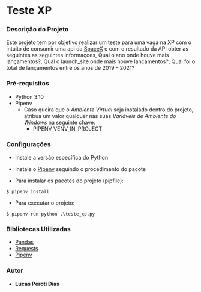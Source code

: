 # Teste XP

### Descrição do Projeto

Este projeto tem por objetivo realizar um teste para uma vaga na XP com o intuito de consumir uma api da [SpaceX](https://docs.spacexdata.com/#bc65ba60-decf-4289-bb04-4ca9df01b9c1) e com o resultado da API obter as seguintes as seguintes informaçoes, Qual o ano onde houve mais lançamentos?, Qual o launch_site onde mais houve lançamentos?, Qual foi o total de lançamentos entre os anos de 2019 – 2021?

### Pré-requisitos

* Python 3.10
* Pipenv
	* Caso queira que o *Ambiente Virtual* seja instalado dentro do projeto, atribua um valor qualquer nas suas *Variáveis de Ambiente do Windows* na seguinte chave:
		* PIPENV_VENV_IN_PROJECT
### Configurações

* Instale a versão específica do Python
* Instale o [Pipenv](https://pypi.org/project/pipenv/) seguindo o procedimento do pacote

* Para instalar os pacotes do projeto (pipfile):
```
$ pipenv install
```
* Para executar o projeto:
```
$ pipenv run python .\teste_xp.py
```
### Bibliotecas Utilizadas

*  [Pandas](https://pandas.pydata.org/)
*  [Requests](https://pypi.org/project/requests/)
*  [Pipenv](https://realpython.com/pipenv-guide/)
  
### Autor
*  **Lucas Peroti Dias**